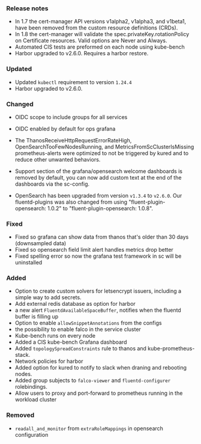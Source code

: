 ### Release notes

- In 1.7 the cert-manager API versions v1alpha2, v1alpha3, and v1beta1, have been removed from the custom resource definitions (CRDs).
- In 1.8 the cert-manager will validate the spec.privateKey.rotationPolicy on Certificate resources. Valid options are Never and Always.
- Automated CIS tests are preformed on each node using kube-bench
- Harbor upgraded to v2.6.0. Requires a harbor restore.

### Updated

- Updated `kubectl` requirement to version `1.24.4`
- Harbor upgraded to v2.6.0.

### Changed
- OIDC scope to include groups for all services
- OIDC enabled by default for ops grafana

- The ThanosReceiveHttpRequestErrorRateHigh, OpenSearchTooFewNodesRunning, and MetricsFromScClusterIsMissing prometheus-alerts were optimized to not be triggered by kured and to reduce other unwanted behaviors.
- Support section of the grafana/opensearch welcome dashboards is removed by default, you can now add custom text at the end of the dashboards via the sc-config.
- OpenSearch has been upgraded from version `v1.3.4` to `v2.6.0`. Our fluentd-plugins was also changed from using "fluent-plugin-opensearch: 1.0.2" to "fluent-plugin-opensearch: 1.0.8".

### Fixed
- Fixed so grafana can show data from thanos that's older than 30 days (downsampled data)
- Fixed so opensearch field limit alert handles metrics drop better
- Fixed spelling error so now the grafana test framework in sc will be uninstalled

### Added

- Option to create custom solvers for letsencrypt issuers, including a simple way to add secrets.
- Add external redis database as option for harbor
- a new alert `FluentdAvailableSpaceBuffer`, notifies when the fluentd buffer is filling up
- Option to enable `allowSnippetAnnotations` from the configs
- the possibility to enable falco in the service cluster
- Kube-bench runs on every node
- Added a CIS kube-bench Grafana dashboard
- Added `topologySpreadConstraints` rule to thanos and kube-prometheus-stack.
- Network policies for harbor
- Added option for kured to notify to slack when draning and rebooting nodes.
- Added group subjects to `falco-viewer` and `fluentd-configurer` rolebindings.
- Allow users to proxy and port-forward to prometheus running in the workload cluster

### Removed

- `readall_and_monitor` from `extraRoleMappings` in opensearch configuration
